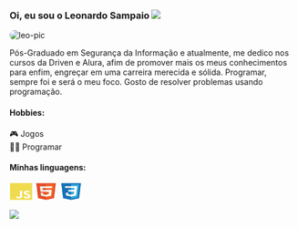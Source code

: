 ### Oi, eu sou o Leonardo Sampaio <img src="https://raw.githubusercontent.com/kaueMarques/kaueMarques/master/hi.gif" width="3%">
<img alt="leo-pic" height="150" style="border-radius:50px;" src="https://clubedosgeeks.com.br/wp-content/uploads/2016/01/dormrm.gif">

Pós-Graduado em Segurança da Informação e atualmente, me dedico nos cursos da 
Driven e Alura, afim de promover mais os meus conhecimentos para enfim, engreçar 
em uma carreira merecida e sólida. Programar, sempre foi e será o meu foco. 
Gosto de resolver problemas usando programação. <br/>

#### Hobbies: 
🎮 Jogos <br/>
👨‍💻 Programar<br/>
  
  #### Minhas linguagens:
  <div>
    <img align="center" alt="Leo-Js" height="30" width="40" src="https://raw.githubusercontent.com/devicons/devicon/master/icons/javascript/javascript-plain.svg">
    <img align="center" alt="Leo-HTML" height="30" width="40" src="https://raw.githubusercontent.com/devicons/devicon/master/icons/html5/html5-original.svg">
    <img align="center" alt="Leo-CSS" height="30" width="40" src="https://raw.githubusercontent.com/devicons/devicon/master/icons/css3/css3-original.svg">
  </div>
  <br>
<img height="150em" src="https://github-readme-stats.vercel.app/api/top-langs/?username=leopsam&layout=compact&langs_count=7&theme=github_dark"/>

